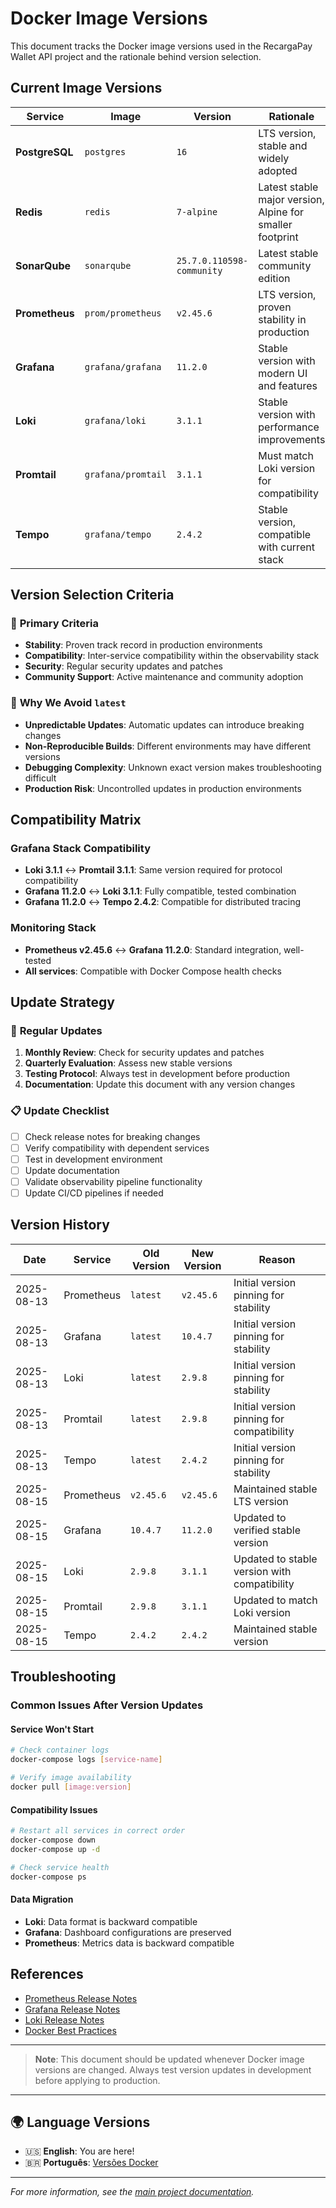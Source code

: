 # Docker Image Versions

This document tracks the Docker image versions used in the RecargaPay Wallet API project and the rationale behind version selection.

## Current Image Versions

| Service | Image | Version | Rationale |
|---------|-------|---------|-----------|
| **PostgreSQL** | `postgres` | `16` | LTS version, stable and widely adopted |
| **Redis** | `redis` | `7-alpine` | Latest stable major version, Alpine for smaller footprint |
| **SonarQube** | `sonarqube` | `25.7.0.110598-community` | Latest stable community edition |
| **Prometheus** | `prom/prometheus` | `v2.45.6` | LTS version, proven stability in production |
| **Grafana** | `grafana/grafana` | `11.2.0` | Stable version with modern UI and features |
| **Loki** | `grafana/loki` | `3.1.1` | Stable version with performance improvements |
| **Promtail** | `grafana/promtail` | `3.1.1` | Must match Loki version for compatibility |
| **Tempo** | `grafana/tempo` | `2.4.2` | Stable version, compatible with current stack |

## Version Selection Criteria

### 🎯 **Primary Criteria**
- **Stability**: Proven track record in production environments
- **Compatibility**: Inter-service compatibility within the observability stack
- **Security**: Regular security updates and patches
- **Community Support**: Active maintenance and community adoption

### 🚫 **Why We Avoid `latest`**
- **Unpredictable Updates**: Automatic updates can introduce breaking changes
- **Non-Reproducible Builds**: Different environments may have different versions
- **Debugging Complexity**: Unknown exact version makes troubleshooting difficult
- **Production Risk**: Uncontrolled updates in production environments

## Compatibility Matrix

### Grafana Stack Compatibility
- **Loki 3.1.1** ↔ **Promtail 3.1.1**: Same version required for protocol compatibility
- **Grafana 11.2.0** ↔ **Loki 3.1.1**: Fully compatible, tested combination
- **Grafana 11.2.0** ↔ **Tempo 2.4.2**: Compatible for distributed tracing

### Monitoring Stack
- **Prometheus v2.45.6** ↔ **Grafana 11.2.0**: Standard integration, well-tested
- **All services**: Compatible with Docker Compose health checks

## Update Strategy

### 🔄 **Regular Updates**
1. **Monthly Review**: Check for security updates and patches
2. **Quarterly Evaluation**: Assess new stable versions
3. **Testing Protocol**: Always test in development before production
4. **Documentation**: Update this document with any version changes

### 📋 **Update Checklist**
- [ ] Check release notes for breaking changes
- [ ] Verify compatibility with dependent services
- [ ] Test in development environment
- [ ] Update documentation
- [ ] Validate observability pipeline functionality
- [ ] Update CI/CD pipelines if needed

## Version History

| Date | Service | Old Version | New Version | Reason |
|------|---------|-------------|-------------|---------|
| 2025-08-13 | Prometheus | `latest` | `v2.45.6` | Initial version pinning for stability |
| 2025-08-13 | Grafana | `latest` | `10.4.7` | Initial version pinning for stability |
| 2025-08-13 | Loki | `latest` | `2.9.8` | Initial version pinning for stability |
| 2025-08-13 | Promtail | `latest` | `2.9.8` | Initial version pinning for compatibility |
| 2025-08-13 | Tempo | `latest` | `2.4.2` | Initial version pinning for stability |
| 2025-08-15 | Prometheus | `v2.45.6` | `v2.45.6` | Maintained stable LTS version |
| 2025-08-15 | Grafana | `10.4.7` | `11.2.0` | Updated to verified stable version |
| 2025-08-15 | Loki | `2.9.8` | `3.1.1` | Updated to stable version with compatibility |
| 2025-08-15 | Promtail | `2.9.8` | `3.1.1` | Updated to match Loki version |
| 2025-08-15 | Tempo | `2.4.2` | `2.4.2` | Maintained stable version |

## Troubleshooting

### Common Issues After Version Updates

#### **Service Won't Start**
```bash
# Check container logs
docker-compose logs [service-name]

# Verify image availability
docker pull [image:version]
```

#### **Compatibility Issues**
```bash
# Restart all services in correct order
docker-compose down
docker-compose up -d

# Check service health
docker-compose ps
```

#### **Data Migration**
- **Loki**: Data format is backward compatible
- **Grafana**: Dashboard configurations are preserved
- **Prometheus**: Metrics data is backward compatible

## References

- [Prometheus Release Notes](https://github.com/prometheus/prometheus/releases)
- [Grafana Release Notes](https://github.com/grafana/grafana/releases)
- [Loki Release Notes](https://github.com/grafana/loki/releases)
- [Docker Best Practices](https://docs.docker.com/develop/dev-best-practices/)

---

> **Note**: This document should be updated whenever Docker image versions are changed. Always test version updates in development before applying to production.

---

## 🌍 Language Versions

- 🇺🇸 **English**: You are here!
- 🇧🇷 **Português**: [Versões Docker](../pt/docker-versions.md)

---

*For more information, see the [main project documentation](../../../README.md).*
